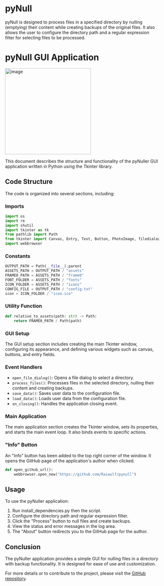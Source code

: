 # pyNull
pyNull is designed to process files in a specified directory by nulling (emptying) their content while creating backups of the original files. It also allows the user to configure the directory path and a regular expression filter for selecting files to be processed.

# pyNull GUI Application

<img width="281" alt="image" src="https://github.com/Raiwulf/pynull/assets/16378092/e94300bb-6cab-412f-bded-46380da6b945">

This document describes the structure and functionality of the pyNuller GUI application written in Python using the Tkinter library.

## Code Structure

The code is organized into several sections, including:

### Imports

```python
import os
import re
import shutil
import tkinter as tk
from pathlib import Path
from tkinter import Canvas, Entry, Text, Button, PhotoImage, filedialog, messagebox, Tk
import webbrowser
``````

### Constants

```python
OUTPUT_PATH = Path(__file__).parent
ASSETS_PATH = OUTPUT_PATH / "assets"
FRAME0_PATH = ASSETS_PATH / "frame0"
FONT_FOLDER = ASSETS_PATH / "fonts"
ICON_FOLDER = ASSETS_PATH / "icons"
CONFIG_FILE = OUTPUT_PATH / "config.txt"
icon = ICON_FOLDER / "icon.ico"
```

### Utility Function

```python
def relative_to_assets(path: str) -> Path:
    return FRAME0_PATH / Path(path)
```

### GUI Setup

The GUI setup section includes creating the main Tkinter window, configuring its appearance, and defining various widgets such as canvas, buttons, and entry fields.

### Event Handlers

- `open_file_dialog()`: Opens a file dialog to select a directory.
- `process_files()`: Processes files in the selected directory, nulling their content and creating backups.
- `save_data()`: Saves user data to the configuration file.
- `load_data()`: Loads user data from the configuration file.
- `on_closing()`: Handles the application closing event.

### Main Application

The main application section creates the Tkinter window, sets its properties, and starts the main event loop. It also binds events to specific actions.

### "Info" Button

An "Info" button has been added to the top right corner of the window. It opens the GitHub page of the application's author when clicked.

```python
def open_github_url():
    webbrowser.open_new("https://github.com/Raiwulf/pynull")
```

## Usage

To use the pyNuller application:

1. Run install_dependencies.py then the script.
2. Configure the directory path and regular expression filter.
3. Click the "Process" button to null files and create backups.
4. View the status and error messages in the log area.
5. The "About" button redirects you to the GitHub page for the author.

## Conclusion

The pyNuller application provides a simple GUI for nulling files in a directory with backup functionality. It is designed for ease of use and customization.

For more details or to contribute to the project, please visit the [GitHub repository](https://github.com/Raiwulf/pynull).
